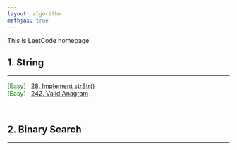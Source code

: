 ```yaml
---
layout: algorithm
mathjax: true
---
```


This is LeetCode homepage.

## 1. String
---

<span style="color:green;">[Easy]</span> &nbsp; [28. Implement strStr()]({{site.baseurl}}/algorithms/leetcode/28 "28. Implement strStr()")<br>
<span style="color:green;">[Easy]</span> &nbsp; [242. Valid Anagram]({{site.baseurl}}/algorithms/leetcode/242 "242. Valid Anagram")<br>

<br>

## 2. Binary Search
---

